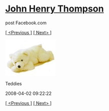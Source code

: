 # [John Henry Thompson](../README.md)
post Facebook.com

[[ <Previous ]](2008-04-02-12.md) [[ Next> ]](2008-04-02-14.md)

[![](../media/2008-04-02/Teddies-12.jpg)](../README.md)

Teddies

2008-04-02 09:22:22

[[ <Previous ]](2008-04-02-12.md) [[ Next> ]](2008-04-02-14.md)